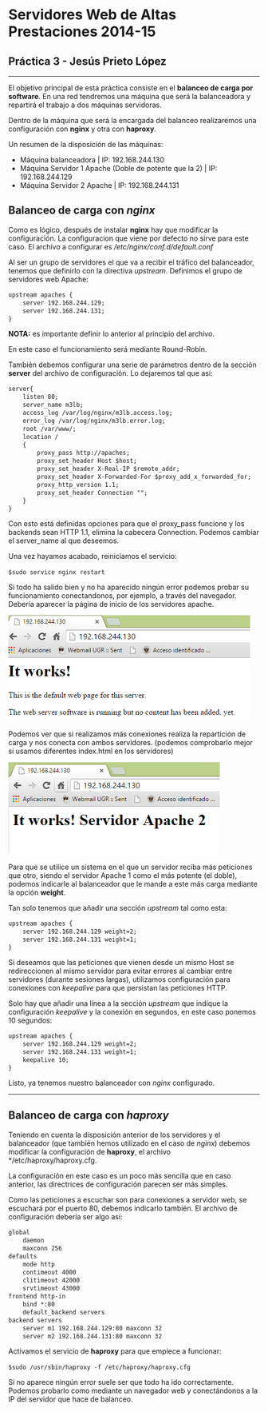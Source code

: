 # Servidores Web de Altas Prestaciones 2014-15
## Práctica 3 - Jesús Prieto López

----------

El objetivo principal de esta práctica consiste en el **balanceo de carga por software**. En una red tendremos una máquina que será la balanceadora y repartirá el trabajo a dos máquinas servidoras.

Dentro de la máquina que será la encargada del balanceo realizaremos una configuración con **nginx** y otra con **haproxy**.

Un resumen de la disposición de las máquinas:

* Máquina balanceadora | IP: 192.168.244.130
* Máquina Servidor 1 Apache (Doble de potente que la 2) | IP: 192.168.244.129
* Máquina Servidor 2 Apache | IP: 192.168.244.131

## Balanceo de carga con *nginx*

Como es lógico, después de instalar **nginx** hay que modificar la configuración. La configuracion que viene por defecto no sirve para este caso. El archivo a configurar es */etc/nginx/conf.d/default.conf*

Al ser un grupo de servidores el que va a recibir el tráfico del balanceador, tenemos que definirlo con la directiva *upstream*. Definimos el grupo de servidores web Apache:

	upstream apaches {
		server 192.168.244.129;
	    server 192.168.244.131;
	} 


**NOTA:** es importante definir lo anterior al principio del archivo.

En este caso el funcionamiento será mediante Round-Robin.

También debemos configurar una serie de parámetros dentro de la sección  **server** del archivo de configuración.
Lo dejaremos tal que así:

	server{
		listen 80;
		server_name m3lb;
		access_log /var/log/nginx/m3lb.access.log;
		error_log /var/log/nginx/m3lb.error.log;
		root /var/www/;
		location /
		{
			proxy_pass http://apaches;
			proxy_set_header Host $host;
			proxy_set_header X-Real-IP $remote_addr;
			proxy_set_header X-Forwarded-For $proxy_add_x_forwarded_for;
			proxy_http_version 1.1;
			proxy_set_header Connection "";
		}
	}

Con esto está definidas opciones para que el proxy_pass funcione y los backends sean HTTP 1.1, elimina la cabecera Connection. Podemos cambiar el server_name al que deseemos.

Una vez hayamos acabado, reiniciamos el servicio:

`$sudo service nginx restart`

Si todo ha salido bien y no ha aparecido ningún error podemos probar su funcionamiento conectandonos, por ejemplo, a través del navegador. Debería aparecer la página de inicio de los servidores apache.

![Captura del navegador conectandose a la IP del servidor balanceador](cap1.PNG)

Podemos ver que si realizamos más conexiones realiza la repartición de carga y nos conecta con ambos servidores. (podemos comprobarlo mejor si usamos diferentes index.html en los servidores)

![Captura del navegador conectándose a la IP del servidor balanceador con la página del servidor 2 de apache](cap2.PNG)

Para que se utilice un sistema en el que un servidor reciba más peticiones que otro, siendo el servidor Apache 1 como el más potente (el doble), podemos indicarle al balanceador que le mande a este más carga mediante la opción **weight**.

Tan solo tenemos que añadir una sección *upstream* tal como esta:

	upstream apaches {
		server 192.168.244.129 weight=2;
	    server 192.168.244.131 weight=1;
	} 

Si deseamos que las peticiones que vienen desde un mismo Host se redireccionen al mismo servidor para evitar errores al cambiar entre servidores (durante sesiones largas), utilizamos configuración para conexiones con *keepalive* para que persistan las peticiones HTTP.

Solo hay que añadir una línea a la sección *upstream* que indique la configuración *keepalive* y la conexión en segundos, en este caso ponemos 10 segundos:

	upstream apaches {
		server 192.168.244.129 weight=2;
	    server 192.168.244.131 weight=1;
		keepalive 10;
	} 

Listo, ya tenemos nuestro balanceador con *nginx* configurado.

----------


## Balanceo de carga con *haproxy*

Teniendo en cuenta la disposición anterior de los servidores y el balanceador (que también hemos utilizado en el caso de *nginx*) debemos modificar la configuración de **haproxy**, el archivo */etc/haproxy/haproxy.cfg.

La configuración en este caso es un poco más sencilla que en caso anterior, las directrices de configuración parecen ser más simples.

Como las peticiones a escuchar son para conexiones a servidor web, se escuchará por el puerto 80, debemos indicarlo también. El archivo de configuración debería ser algo así:

	global
		daemon
		maxconn 256
	defaults
		mode http
		contimeout 4000
		clitimeout 42000
		srvtimeout 43000
	frontend http-in
		bind *:80
		default_backend servers
	backend servers
		server m1 192.168.244.129:80 maxconn 32
		server m2 192.168.244.131:80 maxconn 32

Activamos el servicio de **haproxy** para que empiece a funcionar:

`$sudo /usr/sbin/haproxy -f /etc/haproxy/haproxy.cfg`

Si no aparece ningún error suele ser que todo ha ido correctamente. Podemos probarlo como mediante un navegador web y conectándonos a la IP del servidor que hace de balanceo.

